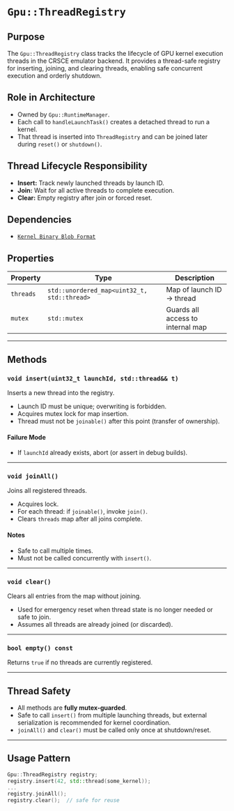 `Gpu::ThreadRegistry`
=====================

## Purpose

The `Gpu::ThreadRegistry` class tracks the lifecycle of GPU kernel execution threads in the CRSCE emulator backend. It
provides a thread-safe registry for inserting, joining, and clearing threads, enabling safe concurrent execution and
orderly shutdown.

## Role in Architecture

- Owned by `Gpu::RuntimeManager`.
- Each call to `handleLaunchTask()` creates a detached thread to run a kernel.
- That thread is inserted into `ThreadRegistry` and can be joined later during `reset()` or `shutdown()`.

## Thread Lifecycle Responsibility

- **Insert:** Track newly launched threads by launch ID.
- **Join:** Wait for all active threads to complete execution.
- **Clear:** Empty registry after join or forced reset.

## Dependencies

* [`Kernel Binary Blob Format`](Kernel-Binary-Blob-Format.md)

## Properties

| Property  | Type                                        | Description                       |
|-----------|---------------------------------------------|-----------------------------------|
| `threads` | `std::unordered_map<uint32_t, std::thread>` | Map of launch ID → thread         |
| `mutex`   | `std::mutex`                                | Guards all access to internal map |

---

## Methods

### `void insert(uint32_t launchId, std::thread&& t)`

Inserts a new thread into the registry.

- Launch ID must be unique; overwriting is forbidden.
- Acquires mutex lock for map insertion.
- Thread must not be `joinable()` after this point (transfer of ownership).

#### Failure Mode

- If `launchId` already exists, abort (or assert in debug builds).

---

### `void joinAll()`

Joins all registered threads.

- Acquires lock.
- For each thread: if `joinable()`, invoke `join()`.
- Clears `threads` map after all joins complete.

#### Notes

- Safe to call multiple times.
- Must not be called concurrently with `insert()`.

---

### `void clear()`

Clears all entries from the map without joining.

- Used for emergency reset when thread state is no longer needed or safe to join.
- Assumes all threads are already joined (or discarded).

---

### `bool empty() const`

Returns `true` if no threads are currently registered.

---

## Thread Safety

- All methods are **fully mutex-guarded**.
- Safe to call `insert()` from multiple launching threads, but external serialization is recommended for kernel
  coordination.
- `joinAll()` and `clear()` must be called only once at shutdown/reset.

---

## Usage Pattern

```cpp
Gpu::ThreadRegistry registry;
registry.insert(42, std::thread(some_kernel));
...
registry.joinAll();
registry.clear();  // safe for reuse
